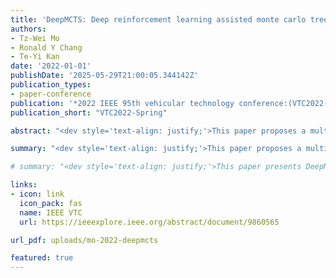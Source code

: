 ```yaml
---
title: 'DeepMCTS: Deep reinforcement learning assisted monte carlo tree search for MIMO detection'
authors:
- Tz-Wei Mo
- Ronald Y Chang
- Te-Yi Kan
date: '2022-01-01'
publishDate: '2025-05-29T21:00:05.344142Z'
publication_types:
- paper-conference
publication: '*2022 IEEE 95th vehicular technology conference:(VTC2022-Spring)*'
publication_short: "VTC2022-Spring"

abstract: "<dev style='text-align: justify;'>This paper proposes a multiple-input multiple-output (MIMO) symbol detector that incorporates a deep reinforcement learning (DRL) agent into the Monte Carlo tree search (MCTS) detection algorithm. A self-designed deep reinforcement learning agent, consisting of a policy value network and a state value network, is trained to detect MIMO symbols. The outputs of the trained networks are adopted into a modiﬁed MCTS detection algorithm to provide useful node statistics and facilitate enhanced tree search process. The resulted scheme, termed the DeepMCTS detector, demonstrates signiﬁcant performance and complexity advantages over the original MCTS detection algorithm under varying channel conditions.</dev>"

summary: "<dev style='text-align: justify;'>This paper proposes a multiple-input multiple-output (MIMO) symbol detector that incorporates a deep reinforcement learning (DRL) agent into the Monte Carlo tree search (MCTS) detection algorithm. A self-designed deep reinforcement learning agent, consisting of a policy value network and a state value network, is trained to detect MIMO symbols. The outputs of the trained networks are adopted into a modiﬁed MCTS detection algorithm to provide useful node statistics and facilitate enhanced tree search process. The resulted scheme, termed the DeepMCTS detector, demonstrates signiﬁcant performance and complexity advantages over the original MCTS detection algorithm under varying channel conditions.</dev>"

# summary: "<dev style='text-align: justify;'>This paper presents DeepMCTS, a MIMO symbol detector that integrates a deep reinforcement learning agent into the Monte Carlo Tree Search algorithm. By guiding the search with learned network outputs, DeepMCTS achieves improved detection performance and reduced complexity across diverse channel conditions.</dev>"

links:
- icon: link
  icon_pack: fas
  name: IEEE VTC
  url: https://ieeexplore.ieee.org/abstract/document/9860565

url_pdf: uploads/mo-2022-deepmcts

featured: true
---
```

